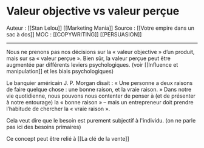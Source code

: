 # Valeur objective vs valeur perçue
 
Auteur : [[Stan Lelou]] [[Marketing Mania]] 
Source : [[Votre empire dans un sac à dos]] 
MOC : [[COPYWRITING]] [[PERSUASION]]
***

Nous ne prenons pas nos décisions sur la « valeur objective » d’un produit, mais sur sa « valeur perçue ».
Bien sûr, la valeur perçue peut être augmentée par différents leviers psychologiques. (voir [[Influence et manipulation]] et les biais psychologiques)

Le banquier américain J. P. Morgan disait : « Une personne a deux raisons de faire quelque chose : une bonne raison, et la vraie raison. » Dans notre vie quotidienne, nous pouvons nous contenter de penser à (et de présenter à notre entourage) la « bonne raison » – mais un entrepreneur doit prendre l’habitude de chercher la « vraie raison ».

Cela veut dire que le besoin est purement subjectif à l'individu. (on ne parle pas ici des besoins primaires)

Ce concept peut être relié à [[La clé de la vente]]
